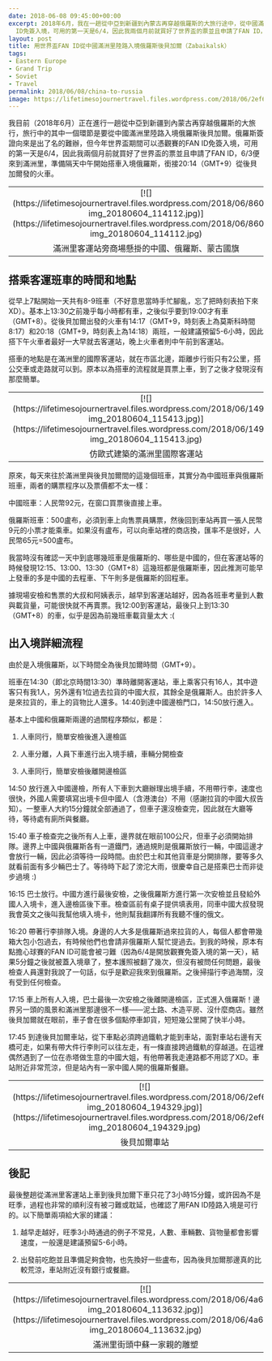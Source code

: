 ```yaml
---
date: 2018-06-08 09:45:00+00:00
excerpt: 2018年6月，我在一趟從中亞到新疆到內蒙古再穿越俄羅斯的大旅行途中，從中國滿洲里陸路入境俄羅斯後貝加爾。俄羅斯簽證向來是出了名的難辦，但2018年世界盃期間可以憑觀賽的FAN
  ID免簽入境，可用的第一天是6/4，因此我兩個月前就買好了世界盃的票並且申請了FAN ID，6/3便來到滿洲里，準備隔天中午開始搭車入境俄羅斯，銜接20:14（GMT+9）從後貝加爾發的火車。本文分享我以FAN ID入境俄羅斯的過程。
layout: post
title: 用世界盃FAN ID從中國滿洲里陸路入境俄羅斯後貝加爾（Zabaikalsk）
tags:
- Eastern Europe
- Grand Trip
- Soviet
- Travel
permalink: 2018/06/08/china-to-russia
image: https://lifetimesojournertravel.files.wordpress.com/2018/06/2ef68-img_20180604_194329.jpg
---
```


我目前（2018年6月）正在進行一趟從中亞到新疆到內蒙古再穿越俄羅斯的大旅行，旅行中的其中一個環節是要從中國滿洲里陸路入境俄羅斯後貝加爾。俄羅斯簽證向來是出了名的難辦，但今年世界盃期間可以憑觀賽的FAN ID免簽入境，可用的第一天是6/4，因此我兩個月前就買好了世界盃的票並且申請了FAN ID，6/3便來到滿洲里，準備隔天中午開始搭車入境俄羅斯，銜接20:14（GMT+9）從後貝加爾發的火車。


<table cellpadding="0" align="center" style="margin-left:auto;margin-right:auto;text-align:center;" cellspacing="0" class="tr-caption-container" >
<tbody >
<tr >

<td style="text-align:center;" >[![](https://lifetimesojournertravel.files.wordpress.com/2018/06/86059-img_20180604_114112.jpg)](https://lifetimesojournertravel.files.wordpress.com/2018/06/86059-img_20180604_114112.jpg)
</td>
</tr>
<tr >

<td style="text-align:center;" class="tr-caption" >滿洲里客運站旁商場懸掛的中國、俄羅斯、蒙古國旗
</td>
</tr>
</tbody>
</table>






## 搭乘客運班車的時間和地點







從早上7點開始一天共有8-9班車（不好意思當時手忙腳亂，忘了把時刻表拍下來XD）。基本上13:30之前幾乎每小時都有車，之後似乎要到19:00才有車（GMT+8）。從後貝加爾出發的火車有14:17（GMT+9，時刻表上為莫斯科時間8:17）和20:18（GMT+9，時刻表上為14:18）兩班，一般建議預留5-6小時，因此搭下午火車者最好一大早就去客運站，晚上火車者則中午前到客運站。







搭車的地點是在滿洲里的國際客運站，就在市區北邊，距離步行街只有2公里，搭公交車或走路就可以到。原本以為搭車的流程就是買票上車，到了之後才發現沒有那麼簡單。
<table cellpadding="0" align="center" style="margin-left:auto;margin-right:auto;text-align:center;" cellspacing="0" class="tr-caption-container" >
<tbody >
<tr >

<td style="text-align:center;" >[![](https://lifetimesojournertravel.files.wordpress.com/2018/06/14990-img_20180604_115413.jpg)](https://lifetimesojournertravel.files.wordpress.com/2018/06/14990-img_20180604_115413.jpg)
</td>
</tr>
<tr >

<td style="text-align:center;" class="tr-caption" >仿歐式建築的滿洲里國際客運站
</td>
</tr>
</tbody>
</table>








原來，每天來往於滿洲里與後貝加爾間的這幾個班車，其實分為中國班車與俄羅斯班車，兩者的購票程序以及票價都不太一樣：







中國班車：人民幣92元，在窗口買票後直接上車。




俄羅斯班車：500盧布，必須到車上向售票員購票，然後回到車站再買一張人民幣9元的小票才能乘車。如果沒有盧布，可以向車站裡的商店換，匯率不是很好，人民幣65元=500盧布。







我當時沒有確認一天中到底哪幾班車是俄羅斯的、哪些是中國的，但在客運站等的時候發現12:15、13:00、13:30（GMT+8）這幾班都是俄羅斯車，因此推測可能早上發車的多是中國的去程車、下午則多是俄羅斯的回程車。







據現場安檢和售票的大叔和阿姨表示，越早到客運站越好，因為各班車考量到人數與載貨量，可能很快就不再賣票。我12:00到客運站，最後只上到13:30（GMT+8）的車，似乎是因為前幾班車載貨量太大 :(







## 出入境詳細流程







由於是入境俄羅斯，以下時間全為後貝加爾時間（GMT+9）。







班車在14:30（即北京時間13:30）準時離開客運站，車上乘客只有16人，其中遊客只有我1人，另外還有1位過去拉貨的中國大叔，其餘全是俄羅斯人。由於許多人是來拉貨的，車上的貨物比人還多。14:40到達中國邊檢門口，14:50放行進入。







基本上中國和俄羅斯兩邊的過關程序類似，都是：




1. 人車同行，簡單安檢後進入邊檢區




2. 人車分離，人員下車進行出入境手續，車輛分開檢查




3. 人車同行，簡單安檢後離開邊檢區







14:50 放行進入中國邊檢，所有人下車到大廳辦理出境手續，不用帶行李，速度也很快，外國人需要填寫出境卡但中國人（含港澳台）不用（感謝拉貨的中國大叔告知）。一整車人大約15分鐘就全部通過了，但車子還沒檢查完，因此就在大廳等待，等待處有廁所與餐廳。







15:40 車子檢查完之後所有人上車，邊界就在眼前100公尺，但車子必須開始排隊。邊界上中國與俄羅斯各有一道鐵門，通過規則是俄羅斯放行一輛，中國這邊才會放行一輛，因此必須等待一段時間。由於巴士和其他貨車是分開排隊，要等多久就看前面有多少輛巴士了。等待時下起了滂沱大雨，很慶幸自己是搭乘巴士而非徒步過境 :)







16:15 巴士放行。中國方進行最後安檢，之後俄羅斯方進行第一次安檢並且發給外國人入境卡，進入邊檢區後下車。檢查區前有桌子提供填表用，同車中國大叔發現我會英文之後叫我幫他填入境卡，他則幫我翻譯所有我聽不懂的俄文。







16:20 帶著行李排隊入境。身邊的人大多是俄羅斯過來拉貨的人，每個人都會帶幾箱大包小包過去，有時候他們也會請非俄羅斯人幫忙提過去。到我的時候，原本有點擔心球賽的FAN ID可能會被刁難（因為6/4是開放觀賽免簽入境的第一天），結果5分鐘之後就被蓋入境章了，整本護照被翻了幾次，但沒有被問任何問題，最後檢查人員還對我說了一句話，似乎是歡迎我來到俄羅斯。之後掃描行李過海關，沒有受到任何檢查。







17:15 車上所有人入境，巴士最後一次安檢之後離開邊檢區，正式進入俄羅斯！邊界另一頭的風景和滿洲里那邊很不一樣——泥土路、木造平房、沒什麼商店。雖然後貝加爾就在眼前，車子會在很多個點停車卸貨，短短幾公里開了快半小時。







17:45 到達後貝加爾車站，從下車點必須跨過鐵軌才能到車站，面對車站右邊有天橋可走，如果有帶大件行李則可以往左走，有一條直接跨過鐵軌的穿越道。在這裡偶然遇到了一位在赤塔做生意的中國大姐，有他帶著我走連路都不用認了XD。車站附近非常荒涼，但是站內有一家中國人開的俄羅斯餐廳。
<table cellpadding="0" align="center" style="margin-left:auto;margin-right:auto;text-align:center;" cellspacing="0" class="tr-caption-container" >
<tbody >
<tr >

<td style="text-align:center;" >[![](https://lifetimesojournertravel.files.wordpress.com/2018/06/2ef68-img_20180604_194329.jpg)](https://lifetimesojournertravel.files.wordpress.com/2018/06/2ef68-img_20180604_194329.jpg)
</td>
</tr>
<tr >

<td style="text-align:center;" class="tr-caption" >後貝加爾車站
</td>
</tr>
</tbody>
</table>


## 後記







最後整趟從滿洲里客運站上車到後貝加爾下車只花了3小時15分鐘，或許因為不是旺季，過程也非常的順利沒有被刁難或耽延，也確認了用FAN ID陸路入境是可行的。以下簡單兩項給大家的建議：







1. 越早走越好，旺季3小時通過的例子不常見，人數、車輛數、貨物量都會影響速度，一般還是建議預留5-6小時。




2. 出發前吃飽並且準備足夠食物，也先換好一些盧布，因為後貝加爾那邊真的比較荒涼，車站附近沒有銀行或餐廳。


<table cellpadding="0" align="center" style="margin-left:auto;margin-right:auto;text-align:center;" cellspacing="0" class="tr-caption-container" >
<tbody >
<tr >

<td style="text-align:center;" >[![](https://lifetimesojournertravel.files.wordpress.com/2018/06/4a6b2-img_20180604_113632.jpg)](https://lifetimesojournertravel.files.wordpress.com/2018/06/4a6b2-img_20180604_113632.jpg)
</td>
</tr>
<tr >

<td style="text-align:center;" class="tr-caption" >滿洲里街頭中蘇一家親的雕塑
</td>
</tr>
</tbody>
</table>








## 
